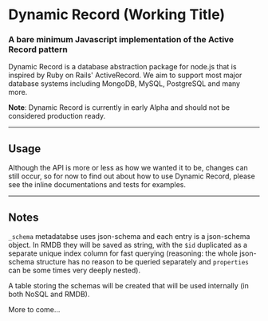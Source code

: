# Dynamic Record (Working Title)

### A bare minimum Javascript implementation of the Active Record pattern

Dynamic Record is a database abstraction package for node.js that is inspired by Ruby on Rails' ActiveRecord. We aim to support most major database systems including MongoDB, MySQL, PostgreSQL and many more.

**Note**: Dynamic Record is currently in early Alpha and should not be considered production ready.

---

## Usage
Although the API is more or less as how we wanted it to be, changes can still occur, so for now to find out about how to use Dynamic Record, please see the inline documentations and tests for examples.

---

## Notes
`_schema` metadatabse uses json-schema and each entry is a json-schema object. In RMDB they will be saved as string, with the `$id` duplicated as a separate unique index column for fast querying (reasoning: the whole json-schema structure has no reason to be queried separately and `properties` can be some times very deeply nested).

A table storing the schemas will be created that will be used internally (in both NoSQL and RMDB).

More to come...